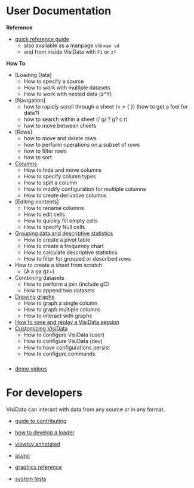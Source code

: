 # User Documentation

**Reference**

* [quick reference guide](/man)
    * also available as a manpage via `man vd`
    * and from inside VisiData with `F1` or `z?`

**How To**

* [Loading Data]
    * How to specify a source
    * How to work with multiple datasets
    * How to work with nested data (z^Y)
* [Navigation]
    * how to rapidly scroll through a sheet (< > { }) (how to get a feel for data?)
    * how to search within a sheet (/ g/ ? g? c r)
    * how to move between sheets
* [Rows]
    * how to move and delete rows
    * how to perform operations on a subset of rows
    * how to filter rows
    * how to sort
* [Columns](/howto/columns)
    * How to hide and move columns
    * How to specify column types
    * How to split a column
    * How to modify configuration for multiple columns
    * How to create derivative columns
* [Editing contents]
    * How to rename columns
    * How to edit cells
    * How to quickly fill empty cells
    * How to specify Null cells
* [Grouping data and descriptive statistics](/howto/group)
    * How to create a pivot table
    * How to create a frequency chart
    * How to calculate descriptive statistics
    * How to filter for grouped or described rows
* How to create a sheet from scratch 
    * (A a ga gz=)
* Combining datasets
    * How to perform a join (include gC)
    * How to append two datasets
* [Drawing graphs](/howto/graph)
    * How to graph a single column
    * How to graph multiple columns
    * How to interact with graphs
* [How to save and replay a VisiData session](/howto/save-restore)
* [Customizing VisiData](/howto/customize)
    * How to configure VisiData (user)
    * How to configure VisiData (dev)
    * How to have configurations persist
    * How to configure commands

###

- [demo videos](/videos)


# For developers

VisiData can interact with data from any source or in any format.

* [guide to contributing](/contributing)

* [how to develop a loader](/howto/loaders)
* [viewtsv annotated](/docs/viewtsv)
* [async](/docs/async)
* [graphics reference](/docs/graphics)
* [system tests](howto/test)

